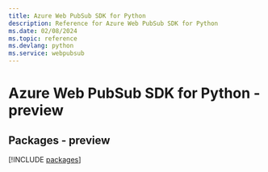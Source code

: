 ```yaml
---
title: Azure Web PubSub SDK for Python
description: Reference for Azure Web PubSub SDK for Python
ms.date: 02/08/2024
ms.topic: reference
ms.devlang: python
ms.service: webpubsub
---
```

# Azure Web PubSub SDK for Python - preview
## Packages - preview
[!INCLUDE [packages](web-pubsub-index.md)]